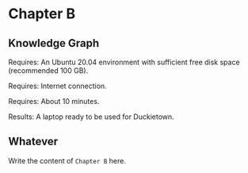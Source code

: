 # Chapter B

## Knowledge Graph

<div class='requirements' markdown='1'>

Requires: An Ubuntu 20.04 environment with sufficient free disk space (recommended 100 GB).

Requires: Internet connection.

Requires: About 10 minutes.

Results: A laptop ready to be used for Duckietown.

</div>

## Whatever

Write the content of `Chapter B` here.
